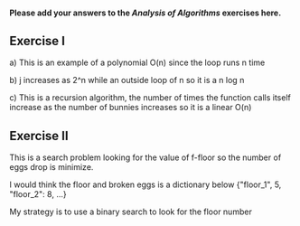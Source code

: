 #### Please add your answers to the ***Analysis of  Algorithms*** exercises here.

## Exercise I

a) This is an example of a polynomial O(n) since the loop runs n time


b) j increases as 2^n while an outside loop of n so it is a n log n


c) This is a recursion algorithm, the number of times the function calls itself increase as the number of bunnies increases so it is a linear O(n)

## Exercise II

This is a search problem looking for the value of f-floor so the number of eggs drop is minimize.

I would think the floor and broken eggs is a dictionary below
{"floor_1", 5, "floor_2": 8, ...}

My strategy is to use a binary search to look for the floor number






